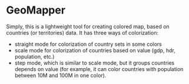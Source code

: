 # GeoMapper

Simply, this is a lightweight tool for creating colored map, based on countries (or territories) data.
It has three ways of colorization:
* straight mode for colorization of country sets in some colors
* scale mode for colorization of countries based on value (gdp, hdr, population, etc.)
* step mode, which is similar to scale mode, but it groups countries depends on value (for example, it can color countries with population between 10M and 100M in one color).
